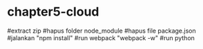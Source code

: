 # chapter5-cloud
#extract zip
#hapus folder node_module
#hapus file package.json
#jalankan "npm install"
#run webpack "webpack -w"
#run python 
